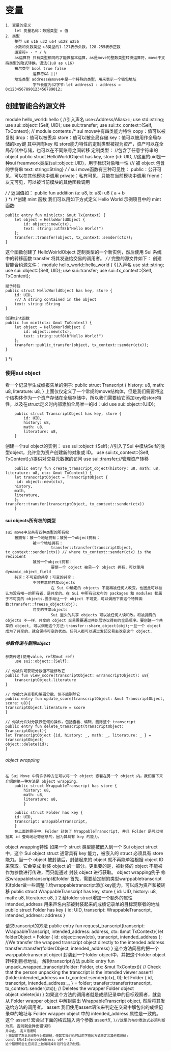 # 变量
    1. 变量的定义
        let 变量名称：数据类型 = 值
    2. 类型
        整型 u8 u16 u32 u64 u128 u256
        小数和负数类型 u8类型的1-127表示负数，128-255表示正数
        运算符+ - * / % 
        as运算符 只有类型相同的才能做基本运算，as是move的整数类型转换运算符，move不支持类型的隐式转换，语法(1u8 as u16)
        布尔类型 bool true false
                运算符&& ||!
        地址类型 address在move中是一个特殊的类型，用来表示一个钱包地址
                字节长度为32字节:let address1 : address = 0x1234567890123456789012;
## 创建智能合约源文件
module hello_world::hello {
//引入声名 use<Address/Alias>::<ModuleName>;
  use std::string;
     use sui::object::{Self, UID};
     use sui::transfer;
     use sui::tx_context::{Self, TxContext};
    // module contents
/*
    sui move中有四类能力特性
        copy：值可以被复制
        drop：值可以被丢弃
        store：值可以被全局存储
        key：值可以被用作全局存储的key键
    其中拥有key 和 store能力特性的定制类型被视为资产，资产可以在全局存储中存储，也可以在不同账号之间转移
    定制类型：
             //包含了任意字符串的object
             public struct HelloWorldObject has key, store {id: UID,
             //这里的uid是一种sui freamwork类型(sui::object::UID)，用于标识对象唯一性
        /// 被 object 包含的字符串
        text: string::String}
*/
/*
    sui move函数有三种可见性：
        public：公开可见，可以在其他模块中调用
        private：私有可见，只能在当前模块中调用
        friend：友元可见，可以被当前模块的其他函数调用

*/
/*
    返回值如：
         public fun addition (a: u8, b: u8): u8 {
        a + b    
    }
*/
/*创建 mint 函数
我们可以用如下方式定义 Hello World 示例项目中的 mint 函数:

    public entry fun mint(ctx: &mut TxContext) {
        let object = HelloWorldObject {
            id: object::new(ctx),
            text: string::utf8(b"Hello World!")
        };
        transfer::transfer(object, tx_context::sender(ctx));
    }
这个函数创建了 HelloWoirldObject 定制类型的一个新实例，然后使用 Sui 系统中的转移函数 transfer 将其发送给交易的调用者。
*/
/*
    完整的源文件如下：
创建智能合约源文件：
module hello_world::hello_world {
    引入声名
    use std::string;
    use sui::object::{Self, UID};
    use sui::transfer;
    use sui::tx_context::{Self, TxContext};

    赋予特性
    public struct HelloWorldObject has key, store {
        id: UID,
        /// A string contained in the object
        text: string::String
    }

    创建mint函数
    public fun mint(ctx: &mut TxContext) {
        let object = HelloWorldObject {
            id: object::new(ctx),
            text: string::utf8(b"Hello World!")
        };
        transfer::public_transfer(object, tx_context::sender(ctx));
    }

}
*/
### 使用sui object
看一个记录学生成绩报告单的例子:
        public struct Transcript {
            history: u8,
            math: u8,
            literature: u8,
        }
上面仅仅定义了一个常规的move结构体，但是我们需要将这个结构体作为一个资产存储在全局存储中，所以我们需要给它添加key和store特性，以及在struct定义时内部添加全局唯一的id：uid
        use sui::object::{UID};

        public struct TranscriptObject has key, store {
            id: UID,
            history: u8,
            math: u8,
            literature: u8,
        }
创建一个sui object的实例：
        use sui::object::{Self}; //引入了Sui 中模块Self的类型object，允许您为资产创建新的对象或 ID。
        use sui::tx_context::{Self, TxContext};//提供对交易元数据的访问
        use sui::transfer;//管理资产转移

        public entry fun create_transcript_object(history: u8, math: u8, literature: u8, ctx: &mut TxContext) {
        let transcriptObject = TranscriptObject {
         id: object::new(ctx),
        history,
        math,
        literature,
        };
    transfer::transfer(transcriptObject, tx_context::sender(ctx))
        }
#### sui objects所有权的类型
    sui move中总共有四种类型的所有权
        被拥有：被一个地址拥有；被另一个object拥有；
                被一个地址拥有：
                        transfer::transfer(transcriptObject, tx_context::sender(ctx)) // where tx_context::sender(ctx) is the recipient
                被另一个object拥有：
                        要使一个 object 被另一个 object 拥有，可以使用 dynamic_object_field
        共享：不可变的共享；可变的共享；
                不可共享的共享objects
                        在 Sui 中确定的 objects 不能再被任何人改变，也因此可以被认为没有唯一的所有者，是共享的。在 Sui 中所有已发布的 packages 和 modules 都属于不可变的 objects.要手动让一个 object 不可变，可以调用下面这个特殊函数:transfer::freeze_object(obj);
                可变的共享objects       
                        Sui 里头的共享 objects 可以被任何人读和改。和被拥有的 objects 不一样，共享的 object 交易需要通过共识层协议得到的全局顺序。要创建一个共享的 object, 可以调用这个方法:transfer::share_object(obj);一旦一个 object 成为了共享的，就会保持可变的状态。任何人都可以通过发起交易去改变这个 object.
##### 参数传递与删除object
    参数传递(使用value，ref和mut ref)
        use sui::object::{Self};

    // 你被许可获取分数但不能修改它
    public fun view_score(transcriptObject: &TranscriptObject): u8{
        transcriptObject.literature
    }

    // 你被允许查看和编辑分数，但不能删除它
    public entry fun update_score(transcriptObject: &mut TranscriptObject, score: u8){
    transcriptObject.literature = score
    }

    // 你被允许对分数做任何的操作，包括查看、编辑、删除整个 transcript 
    public entry fun delete_transcript(transcriptObject:    TranscriptObject){
    let TranscriptObject {id, history: _, math: _, literature: _ } = transcriptObject;
    object::delete(id);
    }
###### object wrapping
    在 Sui Move 中有许多种方法可以将一个 object 嵌套在另一个 object 内。我们接下来介绍的第一种方法是 object wrapping.
        public struct WrappableTranscript has store {
            history: u8,
            math: u8,
            literature: u8,
            }

        public struct Folder has key {
        id: UID,
        transcript: WrappableTranscript,
        }
        在上面的例子中，Folder 封装了 WrappableTranscript, 并且 Folder 是可以根据其 id 查询地址等信息的，因为其具有 key 的能力。
object wrapping特性
     如果一个 struct 类型能被嵌入到一个 Sui object struct 中，这个 Sui object struct 通常具有 key 能力，被嵌入的 struct 必须具有 store 能力。当一个 object 被封装后，封装起来的 object 就不再能单独根据 object ID 来获取。它会变成 封装 object 的一部分。更重要的是，被封装的 object 不能被作为参数进行传递，而只能通过 封装 object 进行获取。
object wrapping例子
    修改wrappabletranscript和folder
        首先，需要给定制的类型warppabletranscript和fplder做一些调整
        1.给wrappabletranscript添加key能力，可以成为资产和被转移
        public struct WrappableTranscript has key, store {
            id: UID,
            history: u8,
            math: u8,
            literature: u8,
            }
        2.给folder struct增加一个额外的属性 intended_address 用来声名内部被封装起来的成绩记录单的目标观察者的地址
        public struct Folder has key {
            id: UID,
            transcript: WrappableTranscript,
            intended_address: address
        }

请求transcript的方法
        public entry fun request_transcript(transcript: WrappableTranscript, intended_address: address, ctx: &mut TxContext){
            let folderObject = Folder {
            id: object::new(ctx),
            transcript,
            intended_address
        };
        //We transfer the wrapped transcript object directly to the intended address
        transfer::transfer(folderObject, intended_address)
        }
        这个方法简易的把一个warppabletranscript object 封装到一个folder object中，并把这个folder object转移到目标地址。
解封transcript方法
    public entry fun unpack_wrapped_transcript(folder: Folder, ctx: &mut TxContext){
        // Check that the person unpacking the transcript is the intended viewer
        assert!(folder.intended_address == tx_context::sender(ctx), 0);
        let Folder {
            id,
            transcript,
            intended_address:_,
        } = folder;
        transfer::transfer(transcript, tx_context::sender(ctx));
        // Deletes the wrapper Folder object
        object::delete(id)
        }
        如果这个方法的调用者就是成绩记录单的目标观察者，就会从 Folder wrapper object 中解封装出 WrappableTranscript object, 然后将其发送给方法的调用者。
assert
    我们使用assert语法来判定在交易中解包出的成绩记录单的地址与 Folder wrapper object 中的 intended_address 属性是一致的。
    这个 assert! 宏会以下面的格式输入两个参数:assert!(<bool expression>, <code>)//这里的布尔表达式必须判断为真，否则就会弹出错误码 <code> 并中止。
定义错误码
    上面是用了默认的0来作为错误码，但其实我们也可以用下面的方式来定义其他错误码:
    const ENotIntendedAddress: u64 = 1;
    这个错误码会在应用层上被消耗掉并进行合适的处理。